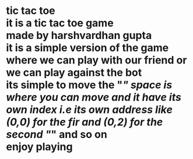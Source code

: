 # tic tac toe <br>it is a tic tac toe game <br> made by harshvardhan gupta <br> it is a simple version of the game where we can play with our friend or we can play against the bot <br> its simple to move the "_" space is where you can move and it have its own index i.e its own address like (0,0) for the fir and (0,2) for the second "_" and so on<br> enjoy playing
